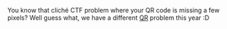 You know that cliché CTF problem where your QR code is missing a few pixels? Well guess what, we have a different [QR](${qr.png}) problem this year :D
